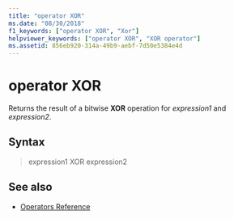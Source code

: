 ```yaml
---
title: "operator XOR"
ms.date: "08/30/2018"
f1_keywords: ["operator XOR", "Xor"]
helpviewer_keywords: ["operator XOR", "XOR operator"]
ms.assetid: 856eb920-314a-49b9-aebf-7d50e5384e4d
---
```

# operator XOR

Returns the result of a bitwise **XOR** operation for *expression1* and *expression2*.

## Syntax

> expression1 XOR expression2

## See also

- [Operators Reference](../../assembler/masm/operators-reference.md)
